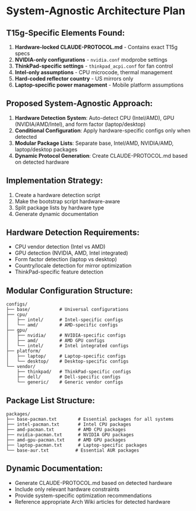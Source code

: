 # System-Agnostic Architecture Plan

## T15g-Specific Elements Found:

1. **Hardware-locked CLAUDE-PROTOCOL.md** - Contains exact T15g specs
2. **NVIDIA-only configurations** - `nvidia.conf` modprobe settings
3. **ThinkPad-specific settings** - `thinkpad_acpi.conf` for fan control
4. **Intel-only assumptions** - CPU microcode, thermal management
5. **Hard-coded reflector country** - US mirrors only
6. **Laptop-specific power management** - Mobile platform assumptions

## Proposed System-Agnostic Approach:

1. **Hardware Detection System**: Auto-detect CPU (Intel/AMD), GPU (NVIDIA/AMD/Intel), and form factor (laptop/desktop)
2. **Conditional Configuration**: Apply hardware-specific configs only when detected
3. **Modular Package Lists**: Separate base, Intel/AMD, NVIDIA/AMD, laptop/desktop packages
4. **Dynamic Protocol Generation**: Create CLAUDE-PROTOCOL.md based on detected hardware

## Implementation Strategy:

1. Create a hardware detection script
2. Make the bootstrap script hardware-aware
3. Split package lists by hardware type
4. Generate dynamic documentation

## Hardware Detection Requirements:

- CPU vendor detection (Intel vs AMD)
- GPU detection (NVIDIA, AMD, Intel integrated)
- Form factor detection (laptop vs desktop)
- Country/locale detection for mirror optimization
- ThinkPad-specific feature detection

## Modular Configuration Structure:

```
configs/
├── base/           # Universal configurations
├── cpu/
│   ├── intel/      # Intel-specific configs
│   └── amd/        # AMD-specific configs
├── gpu/
│   ├── nvidia/     # NVIDIA-specific configs
│   ├── amd/        # AMD GPU configs
│   └── intel/      # Intel integrated configs
├── platform/
│   ├── laptop/     # Laptop-specific configs
│   └── desktop/    # Desktop-specific configs
└── vendor/
    ├── thinkpad/   # ThinkPad-specific configs
    ├── dell/       # Dell-specific configs
    └── generic/    # Generic vendor configs
```

## Package List Structure:

```
packages/
├── base-pacman.txt        # Essential packages for all systems
├── intel-pacman.txt       # Intel CPU packages
├── amd-pacman.txt         # AMD CPU packages
├── nvidia-pacman.txt      # NVIDIA GPU packages
├── amd-gpu-pacman.txt     # AMD GPU packages
├── laptop-pacman.txt      # Laptop-specific packages
└── base-aur.txt          # Essential AUR packages
```

## Dynamic Documentation:

- Generate CLAUDE-PROTOCOL.md based on detected hardware
- Include only relevant hardware constraints
- Provide system-specific optimization recommendations
- Reference appropriate Arch Wiki articles for detected hardware